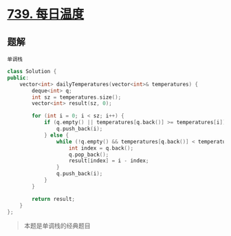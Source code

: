 # [739. 每日温度](https://leetcode.cn/problems/daily-temperatures/description/?envType=problem-list-v2&envId=2cktkvj)  
## 题解 
`单调栈` 
```cpp
class Solution {
public:
    vector<int> dailyTemperatures(vector<int>& temperatures) {
        deque<int> q;
        int sz = temperatures.size();
        vector<int> result(sz, 0);

        for (int i = 0; i < sz; i++) {
            if (q.empty() || temperatures[q.back()] >= temperatures[i]) {
                q.push_back(i);
            } else {
                while (!q.empty() && temperatures[q.back()] < temperatures[i]) {
                    int index = q.back();
                    q.pop_back();
                    result[index] = i - index;
                }
                q.push_back(i);
            }
        }

        return result;
    }
};
```

> 本题是单调栈的经典题目